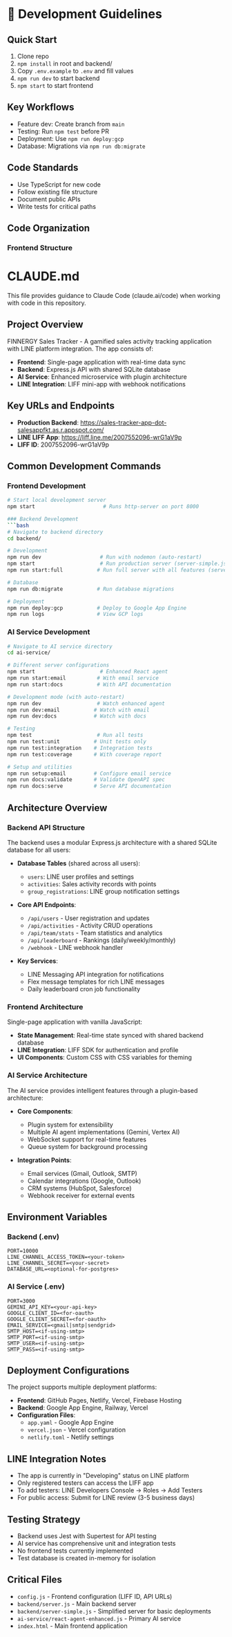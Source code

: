 # 🚀 Development Guidelines

## Quick Start
1. Clone repo
2. `npm install` in root and backend/
3. Copy `.env.example` to `.env` and fill values
4. `npm run dev` to start backend
5. `npm start` to start frontend

## Key Workflows
- Feature dev: Create branch from `main`
- Testing: Run `npm test` before PR
- Deployment: Use `npm run deploy:gcp`
- Database: Migrations via `npm run db:migrate`

## Code Standards
- Use TypeScript for new code
- Follow existing file structure
- Document public APIs
- Write tests for critical paths

## Code Organization

### Frontend Structure


# CLAUDE.md

This file provides guidance to Claude Code (claude.ai/code) when working with code in this repository.

## Project Overview

FINNERGY Sales Tracker - A gamified sales activity tracking application with LINE platform integration. The app consists of:

- **Frontend**: Single-page application with real-time data sync
- **Backend**: Express.js API with shared SQLite database
- **AI Service**: Enhanced microservice with plugin architecture
- **LINE Integration**: LIFF mini-app with webhook notifications

## Key URLs and Endpoints

- **Production Backend**: https://sales-tracker-app-dot-salesappfkt.as.r.appspot.com/
- **LINE LIFF App**: https://liff.line.me/2007552096-wrG1aV9p
- **LIFF ID**: 2007552096-wrG1aV9p

## Common Development Commands

### Frontend Development
```bash
# Start local development server
npm start                      # Runs http-server on port 8000

### Backend Development
```bash
# Navigate to backend directory
cd backend/

# Development
npm run dev                   # Run with nodemon (auto-restart)
npm start                     # Run production server (server-simple.js)
npm run start:full           # Run full server with all features (server.js)

# Database
npm run db:migrate           # Run database migrations

# Deployment
npm run deploy:gcp           # Deploy to Google App Engine
npm run logs                 # View GCP logs
```

### AI Service Development
```bash
# Navigate to AI service directory
cd ai-service/

# Different server configurations
npm start                     # Enhanced React agent
npm run start:email          # With email service
npm run start:docs           # With API documentation

# Development mode (with auto-restart)
npm run dev                  # Watch enhanced agent
npm run dev:email           # Watch with email
npm run dev:docs            # Watch with docs

# Testing
npm test                     # Run all tests
npm run test:unit           # Unit tests only
npm run test:integration    # Integration tests
npm run test:coverage       # With coverage report

# Setup and utilities
npm run setup:email         # Configure email service
npm run docs:validate       # Validate OpenAPI spec
npm run docs:serve          # Serve API documentation
```

## Architecture Overview

### Backend API Structure
The backend uses a modular Express.js architecture with a shared SQLite database for all users:

- **Database Tables** (shared across all users):
  - `users`: LINE user profiles and settings
  - `activities`: Sales activity records with points
  - `group_registrations`: LINE group notification settings

- **Core API Endpoints**:
  - `/api/users` - User registration and updates
  - `/api/activities` - Activity CRUD operations
  - `/api/team/stats` - Team statistics and analytics
  - `/api/leaderboard` - Rankings (daily/weekly/monthly)
  - `/webhook` - LINE webhook handler

- **Key Services**:
  - LINE Messaging API integration for notifications
  - Flex message templates for rich LINE messages
  - Daily leaderboard cron job functionality

### Frontend Architecture
Single-page application with vanilla JavaScript:

- **State Management**: Real-time state synced with shared backend database
- **LINE Integration**: LIFF SDK for authentication and profile
- **UI Components**: Custom CSS with CSS variables for theming

### AI Service Architecture
The AI service provides intelligent features through a plugin-based architecture:

- **Core Components**:
  - Plugin system for extensibility
  - Multiple AI agent implementations (Gemini, Vertex AI)
  - WebSocket support for real-time features
  - Queue system for background processing

- **Integration Points**:
  - Email services (Gmail, Outlook, SMTP)
  - Calendar integrations (Google, Outlook)
  - CRM systems (HubSpot, Salesforce)
  - Webhook receiver for external events

## Environment Variables

### Backend (.env)
```
PORT=10000
LINE_CHANNEL_ACCESS_TOKEN=<your-token>
LINE_CHANNEL_SECRET=<your-secret>
DATABASE_URL=<optional-for-postgres>
```

### AI Service (.env)
```
PORT=3000
GEMINI_API_KEY=<your-api-key>
GOOGLE_CLIENT_ID=<for-oauth>
GOOGLE_CLIENT_SECRET=<for-oauth>
EMAIL_SERVICE=<gmail|smtp|sendgrid>
SMTP_HOST=<if-using-smtp>
SMTP_PORT=<if-using-smtp>
SMTP_USER=<if-using-smtp>
SMTP_PASS=<if-using-smtp>
```

## Deployment Configurations

The project supports multiple deployment platforms:

- **Frontend**: GitHub Pages, Netlify, Vercel, Firebase Hosting
- **Backend**: Google App Engine, Railway, Vercel
- **Configuration Files**:
  - `app.yaml` - Google App Engine
  - `vercel.json` - Vercel configuration
  - `netlify.toml` - Netlify settings

## LINE Integration Notes

- The app is currently in "Developing" status on LINE platform
- Only registered testers can access the LIFF app
- To add testers: LINE Developers Console → Roles → Add Testers
- For public access: Submit for LINE review (3-5 business days)

## Testing Strategy

- Backend uses Jest with Supertest for API testing
- AI service has comprehensive unit and integration tests
- No frontend tests currently implemented
- Test database is created in-memory for isolation

## Critical Files

- `config.js` - Frontend configuration (LIFF ID, API URLs)
- `backend/server.js` - Main backend server
- `backend/server-simple.js` - Simplified server for basic deployments
- `ai-service/react-agent-enhanced.js` - Primary AI service
- `index.html` - Main frontend application